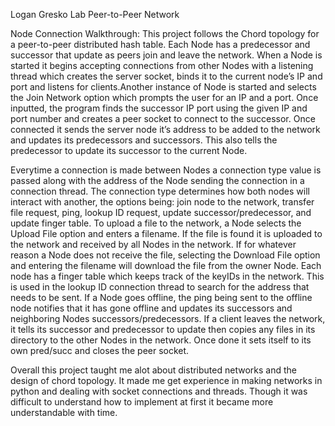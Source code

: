 Logan Gresko
Lab Peer-to-Peer Network

Node Connection Walkthrough:
This project follows the Chord topology for a peer-to-peer distributed hash table. Each Node has a 
predecessor and successor that update as peers join and leave the network. When a Node is started it 
begins accepting connections from other Nodes with a listening thread which creates the server socket,
 binds it to the current node’s IP and port and listens for clients.Another instance of Node is 
started and selects the Join Network option which prompts the user for an IP and a port. Once 
inputted, the program finds the successor IP port using the given IP and port number and creates a 
peer socket to connect to the successor. Once connected it sends the server node it’s address to be 
added to the network and updates its predecessors and successors. This also tells the predecessor to 
update its successor to the current Node. 

Everytime a connection is made between Nodes a connection type value is passed along with the address
of the Node sending the connection in a connection thread. The connection type determines how both 
nodes will interact with another, the options being: join node to the network, transfer file request,
ping, lookup ID request, update successor/predecessor, and update finger table. To upload a file to 
the network, a Node selects the Upload File option and enters a filename. If the file is found it is 
uploaded to the network and received by all Nodes in the network. If for whatever reason a Node does 
not receive the file, selecting the Download File option and entering the filename will download the 
file from the owner Node. Each node has a finger table which keeps track of the keyIDs in the network.
This is used in the lookup ID connection thread to search for the address that needs to be sent. 
If a Node goes offline, the ping being sent to the offline node notifies that it has gone offline and
updates its successors and neighboring Nodes successors/predecessors. If a client leaves the network,
it tells its successor and predecessor to update then copies any files in its directory to the other
Nodes in the network. Once done it sets itself to its own pred/succ and closes the peer socket.

Overall this project taught me alot about distributed networks and the design of chord topology. It 
made me get experience in making networks in python and dealing with socket connections and threads. 
Though it was difficult to understand how to implement at first it became more understandable with 
time.
